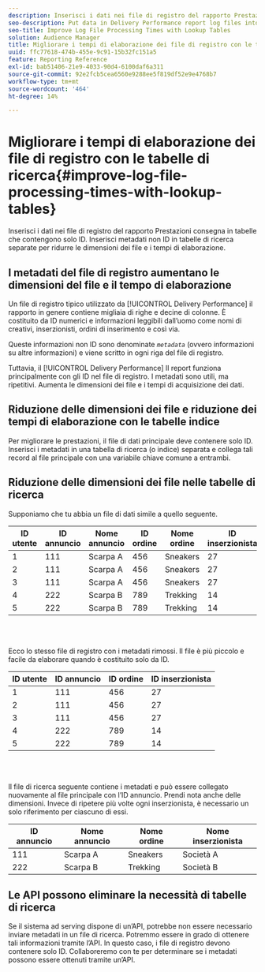 ```yaml
---
description: Inserisci i dati nei file di registro del rapporto Prestazioni consegna in tabelle che contengono solo ID. Inserisci metadati non ID in tabelle di ricerca separate per ridurre le dimensioni dei file e i tempi di elaborazione.
seo-description: Put data in Delivery Performance report log files into tables that contain IDs only. Put non-ID metadata in separate lookup tables to help reduce file size and processing times.
seo-title: Improve Log File Processing Times with Lookup Tables
solution: Audience Manager
title: Migliorare i tempi di elaborazione dei file di registro con le tabelle di ricerca
uuid: ffc77618-474b-455e-9c91-15b32fc151a5
feature: Reporting Reference
exl-id: bab51406-21e9-4033-90d4-6100daf6a311
source-git-commit: 92e2fcb5cea6560e9288ee5f819df52e9e4768b7
workflow-type: tm+mt
source-wordcount: '464'
ht-degree: 14%

---
```


# Migliorare i tempi di elaborazione dei file di registro con le tabelle di ricerca{#improve-log-file-processing-times-with-lookup-tables}

Inserisci i dati nei file di registro del rapporto Prestazioni consegna in tabelle che contengono solo ID. Inserisci metadati non ID in tabelle di ricerca separate per ridurre le dimensioni dei file e i tempi di elaborazione.

<!-- 

c_lookup_tables.xml

 -->

## I metadati del file di registro aumentano le dimensioni del file e il tempo di elaborazione

Un file di registro tipico utilizzato da [!UICONTROL Delivery Performance] il rapporto in genere contiene migliaia di righe e decine di colonne. È costituito da ID numerici e informazioni leggibili dall’uomo come nomi di creativi, inserzionisti, ordini di inserimento e così via.

Queste informazioni non ID sono denominate *`metadata`* (ovvero informazioni su altre informazioni) e viene scritto in ogni riga del file di registro.

Tuttavia, il [!UICONTROL Delivery Performance] Il report funziona principalmente con gli ID nel file di registro. I metadati sono utili, ma ripetitivi. Aumenta le dimensioni dei file e i tempi di acquisizione dei dati.

## Riduzione delle dimensioni dei file e riduzione dei tempi di elaborazione con le tabelle indice

Per migliorare le prestazioni, il file di dati principale deve contenere solo ID. Inserisci i metadati in una tabella di ricerca (o indice) separata e collega tali record al file principale con una variabile chiave comune a entrambi.

## Riduzione delle dimensioni dei file nelle tabelle di ricerca

Supponiamo che tu abbia un file di dati simile a quello seguente.

| ID utente | ID annuncio | Nome annuncio | ID ordine | Nome ordine | ID inserzionista | Nome inserzionista |
|---|---|---|---|---|---|---|
| 1 | 111 | Scarpa A | 456 | Sneakers | 27 | Società A |
| 2 | 111 | Scarpa A | 456 | Sneakers | 27 | Società A |
| 3 | 111 | Scarpa A | 456 | Sneakers | 27 | Società A |
| 4 | 222 | Scarpa B | 789 | Trekking | 14 | Società B |
| 5 | 222 | Scarpa B | 789 | Trekking | 14 | Società B |

<br> 

Ecco lo stesso file di registro con i metadati rimossi. Il file è più piccolo e facile da elaborare quando è costituito solo da ID.

| ID utente | ID annuncio | ID ordine | ID inserzionista |
|---|---|---|---|
| 1 | 111 | 456 | 27 |
| 2 | 111 | 456 | 27 |
| 3 | 111 | 456 | 27 |
| 4 | 222 | 789 | 14 |
| 5 | 222 | 789 | 14 |

<br> 

Il file di ricerca seguente contiene i metadati e può essere collegato nuovamente al file principale con l’ID annuncio. Prendi nota anche delle dimensioni. Invece di ripetere più volte ogni inserzionista, è necessario un solo riferimento per ciascuno di essi.

| ID annuncio | Nome annuncio | Nome ordine | Nome inserzionista |
|---|---|---|---|
| 111 | Scarpa A | Sneakers | Società A |
| 222 | Scarpa B | Trekking | Società B |

## Le API possono eliminare la necessità di tabelle di ricerca

Se il sistema ad serving dispone di un’API, potrebbe non essere necessario inviare metadati in un file di ricerca. Potremmo essere in grado di ottenere tali informazioni tramite l’API. In questo caso, i file di registro devono contenere solo ID. Collaboreremo con te per determinare se i metadati possono essere ottenuti tramite un’API.
